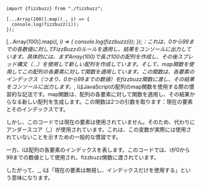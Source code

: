 ```
import {fizzbuzz} from "./fizzbuzz";

[...Array(100)].map((_, i) => {
  console.log(fizzbuzz(i));
});
```
[...Array(100)].map((_, i) => { console.log(fizzbuzz(i)); });：これは、0から99までの各数値に対してFizzBuzzのルールを適用し、結果をコンソールに出力しています。具体的には、まずArray(100)で長さ100の配列を作成し、その後スプレッド構文（...）を使用して新しい配列を作成しています。そして、map関数を使用してこの配列の各要素に対して関数を適用しています。この関数は、各要素のインデックス（つまり、0から99までの数値）をfizzbuzz関数に渡し、その結果をコンソールに出力します。_, iはJavaScriptの配列のmap関数を使用する際の慣習的な記法です。map関数は、配列の各要素に対して関数を適用し、その結果からなる新しい配列を生成します。この関数は2つの引数を取ります：現在の要素とそのインデックスです。

しかし、このコードでは現在の要素は使用されていません。そのため、代わりにアンダースコア（_）が使用されています。これは、この変数が実際には使用されていないことを示すための一般的な慣習です。

一方、iは配列の各要素のインデックスを表します。このコードでは、iが0から99までの数値として使用され、fizzbuzz関数に渡されています。

したがって、_, iは「現在の要素は無視し、インデックスだけを使用する」という意味になります。
